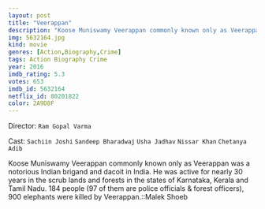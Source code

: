 ```yaml
---
layout: post
title: "Veerappan"
description: "Koose Muniswamy Veerappan commonly known only as Veerappan was a notorious Indian brigand and dacoit in India. He was active for nearly 30 years in the scrub lands and forests in the states of Karnataka, Kerala and Tamil Nadu. 184 people (97 of them are police officials & forest officers), 900 elephants were killed by Veerappan..."
img: 5632164.jpg
kind: movie
genres: [Action,Biography,Crime]
tags: Action Biography Crime 
year: 2016
imdb_rating: 5.3
votes: 653
imdb_id: 5632164
netflix_id: 80201822
color: 2A9D8F
---
```

Director: `Ram Gopal Varma`  

Cast: `Sachiin Joshi` `Sandeep Bharadwaj` `Usha Jadhav` `Nissar Khan` `Chetanya Adib` 

Koose Muniswamy Veerappan commonly known only as Veerappan was a notorious Indian brigand and dacoit in India. He was active for nearly 30 years in the scrub lands and forests in the states of Karnataka, Kerala and Tamil Nadu. 184 people (97 of them are police officials & forest officers), 900 elephants were killed by Veerappan.::Malek Shoeb
